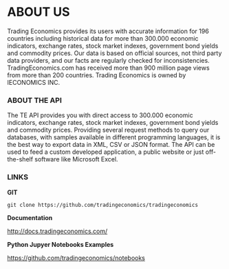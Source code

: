 # ABOUT US

Trading Economics provides its users with accurate information for 196 countries including historical data for more than 300.000 economic indicators, exchange rates, stock market indexes, government bond yields and commodity prices. Our data is based on official sources, not third party data providers, and our facts are regularly checked for inconsistencies. TradingEconomics.com has received more than 900 million page views from more than 200 countries. Trading Economics is owned by IECONOMICS INC.



### ABOUT THE API

The TE API provides you with direct access to 300.000 economic indicators, exchange rates, stock market indexes, government bond yields and commodity prices. Providing several request methods to query our databases, with samples available in different programming languages, it is the best way to export data in XML, CSV or JSON format. The API can be used to feed a custom developed application, a public website or just off-the-shelf software like Microsoft Excel.



### LINKS


**GIT**

`git clone https://github.com/tradingeconomics/tradingeconomics`



**Documentation**

http://docs.tradingeconomics.com/



**Python Jupyer Notebooks Examples**

https://github.com/tradingeconomics/notebooks





